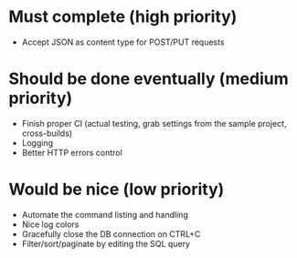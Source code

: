 # Must complete (high priority)
- Accept JSON as content type for POST/PUT requests

# Should be done eventually (medium priority)
- Finish proper CI (actual testing, grab settings from the sample project, cross-builds)
- Logging
- Better HTTP errors control

# Would be nice (low priority)
- Automate the command listing and handling
- Nice log colors
- Gracefully close the DB connection on CTRL+C
- Filter/sort/paginate by editing the SQL query